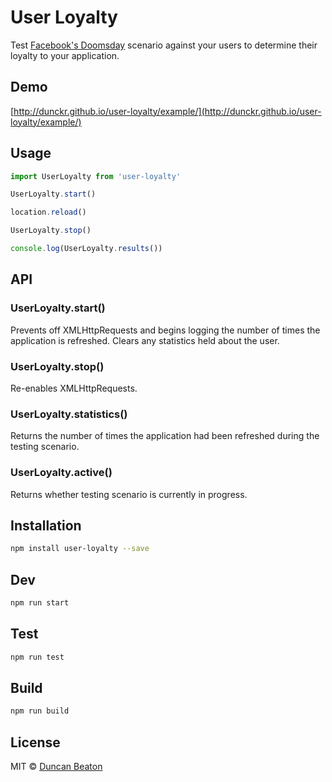 # User Loyalty

Test [Facebook's Doomsday](http://www.theverge.com/2016/1/4/10708356/facebook-is-preparing-for-android-doomsday) scenario against your users to determine their loyalty to your application.

## Demo

[http://dunckr.github.io/user-loyalty/example/](http://dunckr.github.io/user-loyalty/example/)

## Usage

```js
import UserLoyalty from 'user-loyalty'

UserLoyalty.start()

location.reload()

UserLoyalty.stop()

console.log(UserLoyalty.results())
```

## API

### UserLoyalty.start()

Prevents off XMLHttpRequests and begins logging the number of times the application is refreshed. Clears any statistics held about the user.

### UserLoyalty.stop()

Re-enables XMLHttpRequests.

### UserLoyalty.statistics()

Returns the number of times the application had been refreshed during the testing scenario.

### UserLoyalty.active()

Returns whether testing scenario is currently in progress.

## Installation

```sh
npm install user-loyalty --save
```

## Dev

```sh
npm run start
```

## Test

```sh
npm run test
```

## Build

```sh
npm run build
```

## License

MIT © [Duncan Beaton](http://dunckr.com)
